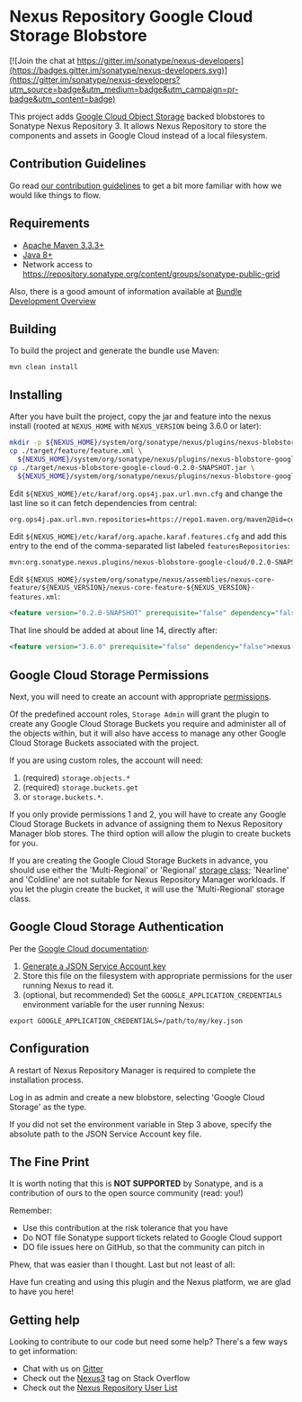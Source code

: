 <!--

    Sonatype Nexus (TM) Open Source Version
    Copyright (c) 2017-present Sonatype, Inc.
    All rights reserved. Includes the third-party code listed at http://links.sonatype.com/products/nexus/oss/attributions.

    This program and the accompanying materials are made available under the terms of the Eclipse Public License Version 1.0,
    which accompanies this distribution and is available at http://www.eclipse.org/legal/epl-v10.html.

    Sonatype Nexus (TM) Professional Version is available from Sonatype, Inc. "Sonatype" and "Sonatype Nexus" are trademarks
    of Sonatype, Inc. Apache Maven is a trademark of the Apache Software Foundation. M2eclipse is a trademark of the
    Eclipse Foundation. All other trademarks are the property of their respective owners.

-->
Nexus Repository Google Cloud Storage Blobstore
==============================

[![Join the chat at https://gitter.im/sonatype/nexus-developers](https://badges.gitter.im/sonatype/nexus-developers.svg)](https://gitter.im/sonatype/nexus-developers?utm_source=badge&utm_medium=badge&utm_campaign=pr-badge&utm_content=badge)

This project adds [Google Cloud Object Storage](https://cloud.google.com/storage/) backed blobstores to Sonatype Nexus 
Repository 3.  It allows Nexus Repository to store the components and assets in Google Cloud instead of a
local filesystem.

Contribution Guidelines
-----------------------

Go read [our contribution guidelines](/.github/CONTRIBUTING.md) to get a bit more familiar with how
we would like things to flow.

Requirements
------------

* [Apache Maven 3.3.3+](https://maven.apache.org/install.html)
* [Java 8+](http://www.oracle.com/technetwork/java/javase/downloads/jdk8-downloads-2133151.html)
* Network access to https://repository.sonatype.org/content/groups/sonatype-public-grid

Also, there is a good amount of information available at [Bundle Development Overview](https://help.sonatype.com/display/NXRM3/Bundle+Development#BundleDevelopment-BundleDevelopmentOverview)

Building
--------

To build the project and generate the bundle use Maven:

    mvn clean install

Installing
----------

After you have built the project, copy the jar and feature into the nexus install (rooted at `NEXUS_HOME` with `NEXUS_VERSION` being 3.6.0 or later):

```bash
mkdir -p ${NEXUS_HOME}/system/org/sonatype/nexus/plugins/nexus-blobstore-google-cloud/0.2.0-SNAPSHOT
cp ./target/feature/feature.xml \
  ${NEXUS_HOME}/system/org/sonatype/nexus/plugins/nexus-blobstore-google-cloud/0.2.0-SNAPSHOT/nexus-blobstore-google-cloud-0.2.0-SNAPSHOT-features.xml
cp ./target/nexus-blobstore-google-cloud-0.2.0-SNAPSHOT.jar \
  ${NEXUS_HOME}/system/org/sonatype/nexus/plugins/nexus-blobstore-google-cloud/0.2.0-SNAPSHOT/
```
   
Edit `${NEXUS_HOME}/etc/karaf/org.ops4j.pax.url.mvn.cfg` and change the last line so it can fetch dependencies from central:

```
org.ops4j.pax.url.mvn.repositories=https://repo1.maven.org/maven2@id=central
```

Edit `${NEXUS_HOME}/etc/karaf/org.apache.karaf.features.cfg` and add this entry to the end of the comma-separated list labeled `featuresRepositories`:

```bash
mvn:org.sonatype.nexus.plugins/nexus-blobstore-google-cloud/0.2.0-SNAPSHOT/xml/features
```
   
Edit `${NEXUS_HOME}/system/org/sonatype/nexus/assemblies/nexus-core-feature/${NEXUS_VERSION}/nexus-core-feature-${NEXUS_VERSION}-features.xml`:

```xml
<feature version="0.2.0-SNAPSHOT" prerequisite="false" dependency="false">nexus-blobstore-google-cloud</feature>
```
   
That line should be added at about line 14, directly after:

```xml
<feature version="3.6.0" prerequisite="false" dependency="false">nexus-task-log-cleanup</feature>
```

Google Cloud Storage Permissions
--------------------------------

Next, you will need to create an account with appropriate [permissions](https://cloud.google.com/storage/docs/access-control/iam-roles).

Of the predefined account roles, `Storage Admin` will grant the plugin to create any Google Cloud Storage Buckets you 
require and administer all of the objects within, but it will also have access to manage any other Google Cloud Storage
Buckets associated with the project.

If you are using custom roles, the account will need:

1. (required) `storage.objects.*`
2. (required) `storage.buckets.get` 
3. or `storage.buckets.*`.

If you only provide permissions 1 and 2, you will have to create any Google Cloud Storage Buckets in advance of assigning
them to Nexus Repository Manager blob stores. The third option will allow the plugin to create buckets for you.

If you are creating the Google Cloud Storage Buckets in advance, you should use either the 'Multi-Regional' or 'Regional'
[storage class](https://cloud.google.com/storage/sla); 'Nearline' and 'Coldline' are not suitable for Nexus Repository Manager workloads.
If you let the plugin create the bucket, it will use the 'Multi-Regional' storage class.

Google Cloud Storage Authentication
-----------------------------------

Per the [Google Cloud documentation](https://github.com/GoogleCloudPlatform/google-cloud-java#authentication):

1. [Generate a JSON Service Account key](https://cloud.google.com/storage/docs/authentication?hl=en#service_accounts) 
2. Store this file on the filesystem with appropriate permissions for the user running Nexus to read it.
3. (optional, but recommended) Set the `GOOGLE_APPLICATION_CREDENTIALS` environment variable for the user running Nexus:

```
export GOOGLE_APPLICATION_CREDENTIALS=/path/to/my/key.json

```

Configuration
-------------

A restart of Nexus Repository Manager is required to complete the installation process.

Log in as admin and create a new blobstore, selecting 'Google Cloud Storage' as the type.

If you did not set the environment variable in Step 3 above, specify the absolute path to the JSON Service Account key file.

The Fine Print
--------------

It is worth noting that this is **NOT SUPPORTED** by Sonatype, and is a contribution of ours
to the open source community (read: you!)

Remember:

* Use this contribution at the risk tolerance that you have
* Do NOT file Sonatype support tickets related to Google Cloud support
* DO file issues here on GitHub, so that the community can pitch in

Phew, that was easier than I thought. Last but not least of all:

Have fun creating and using this plugin and the Nexus platform, we are glad to have you here!

Getting help
------------

Looking to contribute to our code but need some help? There's a few ways to get information:

* Chat with us on [Gitter](https://gitter.im/sonatype/nexus-developers)
* Check out the [Nexus3](http://stackoverflow.com/questions/tagged/nexus3) tag on Stack Overflow
* Check out the [Nexus Repository User List](https://groups.google.com/a/glists.sonatype.com/forum/?hl=en#!forum/nexus-users)
